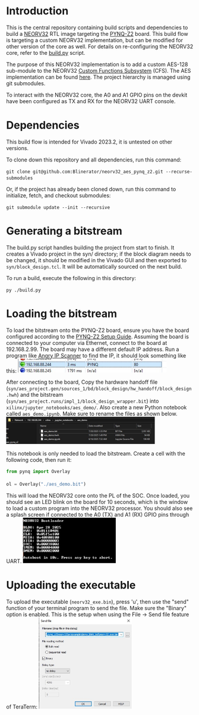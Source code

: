 # Introduction
This is the central repository containing build scripts and dependencies to build a [NEORV32](https://stnolting.github.io/neorv32/#_overview) RTL image targeting the [PYNQ-Z2](https://www.amd.com/en/corporate/university-program/aup-boards/pynq-z2.html) board. This build flow is targeting a custom NEORV32 implementation, but can be modified for other version of the core as well. For details on re-configuring the NEORV32 core, refer to the [build.py](build.py) script.

The purpose of this NEORV32 implementation is to add a custom AES-128 sub-module to the NEORV32 [Custom Functions Subsystem](https://stnolting.github.io/neorv32/#_custom_functions_subsystem_cfs) (CFS). The AES implementation can be found [here](https://github.com/Blinerator/aes-128-fpga). The project hierarchy is managed using git submodules.

To interact with the NEORV32 core, the A0 and A1 GPIO pins on the devkit have been configured as TX and RX for the NEORV32 UART console.

# Dependencies
This build flow is intended for Vivado 2023.2, it is untested on other versions.

To clone down this repository and all dependencies, run this command:

`git clone git@github.com:Blinerator/neorv32_aes_pynq_z2.git --recurse-submodules`

Or, if the project has already been cloned down, run this command to initialize, fetch, and checkout submodules:

`git submodule update --init --recursive`

# Generating a bitstream
The build.py script handles building the project from start to finish. It creates a Vivado project in the syn/ directory; if the block diagram needs to be changed, it should be modified in the Vivado GUI and then exported to `syn/block_design.tcl`. It will be automatically sourced on the next build.

To run a build, execute the following in this directory:

`py ./build.py`

# Loading the bitstream
To load the bitstream onto the PYNQ-Z2 board, ensure you have the board configured according to the [PYNQ-Z2 Setup Guide](https://pynq.readthedocs.io/en/v2.3/getting_started/pynq_z2_setup.html). Assuming the board is connected to your computer via Ethernet, connect to the board at 192.168.2.99. The board may have a different default IP address. Run a program like [Angry IP Scanner](https://angryip.org/) to find the IP, it should look something like this:
<img src="resources/ip_screenshot.jpg" alt="" width="400"/>

After connecting to the board, Copy the hardware handoff file (`syn/aes_project.gen/sources_1/bd/block_design/hw_handoff/block_design.hwh`) and the bitstream (`syn/aes_project.runs/impl_1/block_design_wrapper.bit`) into `xilinx/jupyter_notebooks/aes_demo/`. Also create a new Python notebook called `aes_demo.ipynb`. Make sure to rename the files as shown below.
<img src="resources/file_path_screenshot.jpg" alt="" width="400"/>

This notebook is only needed to load the bitstream. Create a cell with the following code, then run it:

```python
from pynq import Overlay

ol = Overlay("./aes_demo.bit")
```

This will load the NEORV32 core onto the PL of the SOC. Once loaded, you should see an LED blink on the board for 10 seconds, which is the window to load a custom program into the NEORV32 processor. You should also see a splash screen if connected to the A0 (TX) and A1 (RX) GPIO pins through UART.
<img src="resources/neorv_splash.jpg" alt="" width="250"/>


# Uploading the executable
To upload the executable (`neorv32_exe.bin`), press 'u', then use the "send" function of your terminal program to send the file. Make sure the "Binary" option is enabled. This is the setup when using the File -> Send file feature of TeraTerm:
<img src="resources/send_file_teraterm.jpg" alt="" width="250"/>
